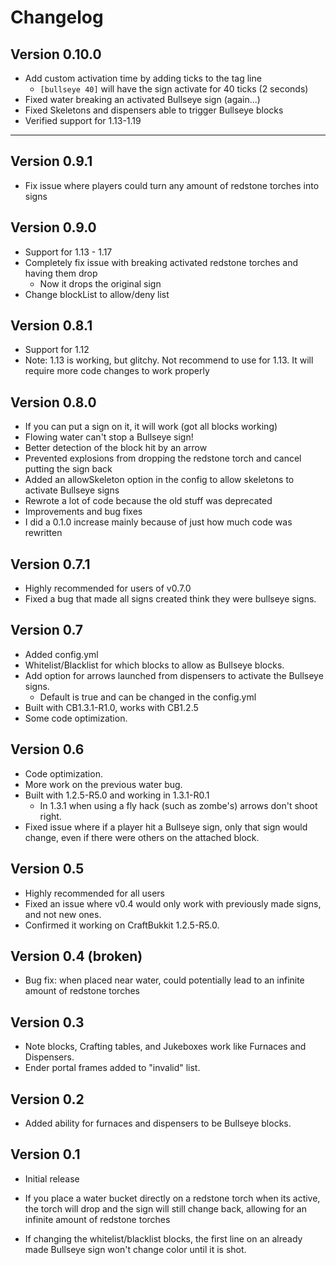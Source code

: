 # Changelog

## Version 0.10.0

- Add custom activation time by adding ticks to the tag line
  - `[bullseye 40]` will have the sign activate for 40 ticks (2 seconds)
- Fixed water breaking an activated Bullseye sign (again...)
- Fixed Skeletons and dispensers able to trigger Bullseye blocks
- Verified support for 1.13-1.19

---

## Version 0.9.1

- Fix issue where players could turn any amount of redstone torches into signs

## Version 0.9.0

- Support for 1.13 - 1.17
- Completely fix issue with breaking activated redstone torches and having them drop
    - Now it drops the original sign
- Change blockList to allow/deny list

## Version 0.8.1

- Support for 1.12
- Note: 1.13 is working, but glitchy. Not recommend to use for 1.13. It will require more code changes to work properly

## Version 0.8.0

- If you can put a sign on it, it will work (got all blocks working)
- Flowing water can't stop a Bullseye sign!
- Better detection of the block hit by an arrow
- Prevented explosions from dropping the redstone torch and cancel putting the sign back
- Added an allowSkeleton option in the config to allow skeletons to activate Bullseye signs
- Rewrote a lot of code because the old stuff was deprecated
- Improvements and bug fixes
- I did a 0.1.0 increase mainly because of just how much code was rewritten

## Version 0.7.1

- Highly recommended for users of v0.7.0
- Fixed a bug that made all signs created think they were bullseye signs.

## Version 0.7

- Added config.yml
- Whitelist/Blacklist for which blocks to allow as Bullseye blocks.
- Add option for arrows launched from dispensers to activate the Bullseye signs.
    - Default is true and can be changed in the config.yml
- Built with CB1.3.1-R1.0, works with CB1.2.5
- Some code optimization.

## Version 0.6

- Code optimization.
- More work on the previous water bug.
- Built with 1.2.5-R5.0 and working in 1.3.1-R0.1
    - In 1.3.1 when using a fly hack (such as zombe's) arrows don't shoot right.
- Fixed issue where if a player hit a Bullseye sign, only that sign would change, even if there were others on the
  attached block.

## Version 0.5

- Highly recommended for all users
- Fixed an issue where v0.4 would only work with previously made signs, and not new ones.
- Confirmed it working on CraftBukkit 1.2.5-R5.0.

## Version 0.4 (broken)

- Bug fix: when placed near water, could potentially lead to an infinite amount of redstone torches

## Version 0.3

- Note blocks, Crafting tables, and Jukeboxes work like Furnaces and Dispensers.
- Ender portal frames added to "invalid" list.

## Version 0.2

- Added ability for furnaces and dispensers to be Bullseye blocks.

## Version 0.1

- Initial release

- If you place a water bucket directly on a redstone torch when its active, the torch will drop and the sign will still
  change back, allowing for an infinite amount of redstone torches
- If changing the whitelist/blacklist blocks, the first line on an already made Bullseye sign won't change color until
  it is shot.

